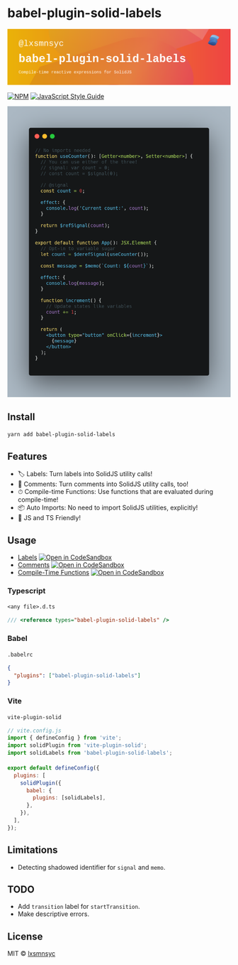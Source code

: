 
# babel-plugin-solid-labels

![banner](https://github.com/LXSMNSYC/babel-plugin-solid-labels/blob/main/images/banner.png?raw=true)

[![NPM](https://img.shields.io/npm/v/babel-plugin-solid-labels.svg)](https://www.npmjs.com/package/babel-plugin-solid-labels) [![JavaScript Style Guide](https://badgen.net/badge/code%20style/airbnb/ff5a5f?icon=airbnb)](https://github.com/airbnb/javascript)

![example](https://github.com/LXSMNSYC/babel-plugin-solid-labels/blob/main/images/example.png?raw=true)

## Install

```bash
yarn add babel-plugin-solid-labels
```

## Features

- 🏷 Labels: Turn labels into SolidJS utility calls!
- 💬 Comments: Turn comments into SolidJS utility calls, too!
- ⏱ Compile-time Functions: Use functions that are evaluated during compile-time!
- 📦 Auto Imports: No need to import SolidJS utilities, explicitly!
- 🤝 JS and TS Friendly!

## Usage

- [Labels](https://github.com/LXSMNSYC/babel-plugin-solid-labels/tree/main/docs/labels.md)
[![Open in CodeSandbox](https://img.shields.io/badge/Open%20in-CodeSandbox-blue?style=flat-square&logo=codesandbox)](https://codesandbox.io/s/github/LXSMNSYC/babel-plugin-solid-labels/tree/main/examples/vite-example-comments)
- [Comments](https://github.com/LXSMNSYC/babel-plugin-solid-labels/tree/main/docs/comments.md)
[![Open in CodeSandbox](https://img.shields.io/badge/Open%20in-CodeSandbox-blue?style=flat-square&logo=codesandbox)](https://codesandbox.io/s/github/LXSMNSYC/babel-plugin-solid-labels/tree/main/examples/vite-example-comments)
- [Compile-Time Functions](https://github.com/LXSMNSYC/babel-plugin-solid-labels/tree/main/docs/ctf.md)
[![Open in CodeSandbox](https://img.shields.io/badge/Open%20in-CodeSandbox-blue?style=flat-square&logo=codesandbox)](https://codesandbox.io/s/github/LXSMNSYC/babel-plugin-solid-labels/tree/main/examples/vite-example-ctf)

### Typescript

`<any file>.d.ts`

```ts
/// <reference types="babel-plugin-solid-labels" />
```

### Babel

`.babelrc`

```json
{
  "plugins": ["babel-plugin-solid-labels"]
}
```

### Vite

`vite-plugin-solid`

```js
// vite.config.js
import { defineConfig } from 'vite';
import solidPlugin from 'vite-plugin-solid';
import solidLabels from 'babel-plugin-solid-labels';

export default defineConfig({
  plugins: [
    solidPlugin({
      babel: {
        plugins: [solidLabels],
      },
    }),
  ],
});
```

## Limitations

- Detecting shadowed identifier for `signal` and `memo`.

## TODO

- Add `transition` label for `startTransition`.
- Make descriptive errors.

## License

MIT © [lxsmnsyc](https://github.com/lxsmnsyc)
